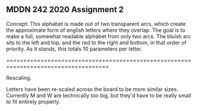 ## MDDN 242 2020 Assignment 2

Concept:
This alphabet is made out of two transparent arcs, which create the approximate form of english letters where they overlap. The goal is to make a full, somewhat readable alphabet from only two arcs. The bluish arc sits to the left and top, and the red to the right and bottom, in that order of priority. As it stands, this totals 10 parameters per letter.

====================================================================================

Rescaling.

Letters have been re-scaled across the board to be more similar sizes. Currently M and W are technically too big, but they'd have to be really small to fit entirely properly.
